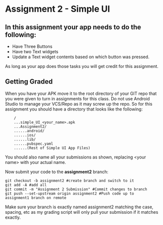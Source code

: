 # Assignment 2 - Simple UI

## In this assignment your app needs to do the following:

* Have Three Buttons
* Have two Text widgets
* Update a Text widget contents based on which button was pressed.

As long as your app does those tasks you will get credit for this assignment.

## Getting Graded

When you have your APK move it to the root directory of your GIT repo that you were given to turn in assignments for this class. Do not use Android Studio to manage your VCS/Repo as it may screw up the repo. So for this assignment you should have a directory that looks like the following:

```
    /
    ...simple_UI_<your_name>.apk
    ...Assignment2/
    ......android/
    ......ios/
    ......lib/
    ......pubspec.yaml
    ......(Rest of Simple UI App Files)
```

You should also name all your submissions as shown, replacing \<your name\> with your actual name.

Now submit your code to the **assignment2** branch:

```
git checkout -b assignment2 #create branch and switch to it
git add -A #add all
git commit -m "Assignment 2 Submission" #Commit changes to branch
git push --set-upstream origin assignment2 #Push code up to assignment1 branch on remote
```

Make sure your branch is exactly named assignment2 matching the case, spacing, etc as my grading script will only pull your submission if it matches exactly.
